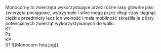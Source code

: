 Monocorny to zwierzęta wykorzystujące przez różne rasy głównie jako zwierzęta pociągowe, wytrzymałe i silne mogą przez długi czas ciągnąć ciężkie przedmioty lecz ich wolność i mała mobilność skreśliła je z listy potencjalnych zwierząt wykorzystywanych do walki.  
K?  
Pz  
KP  
S?
![[Monocorn fota.jpg]]
